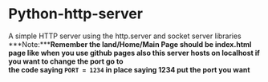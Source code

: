 # Python-http-server
A simple HTTP server using the http.server and socket server libraries<br>
***Note:*****Remember the land/Home/Main Page should be index.html page like when you use github pages also this server hosts on localhost if you want to change the port go to<br>
the code saying `PORT = 1234` in place saying 1234 put the port you want**
